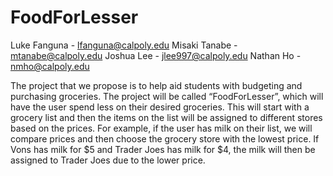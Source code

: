 # FoodForLesser
Luke Fanguna - lfanguna@calpoly.edu
Misaki Tanabe - mtanabe@calpoly.edu
Joshua Lee - jlee997@calpoly.edu
Nathan Ho - nmho@calpoly.edu

The project that we propose is to help aid students with budgeting and purchasing groceries. The project will be called “FoodForLesser”, which will have the user spend less on their desired groceries. This will start with a grocery list and then the items on the list will be assigned to different stores based on the prices. For example, if the user has milk on their list, we will compare prices and then choose the grocery store with the lowest price. If Vons has milk for $5 and Trader Joes has milk for $4, the milk will then be assigned to Trader Joes due to the lower price.
